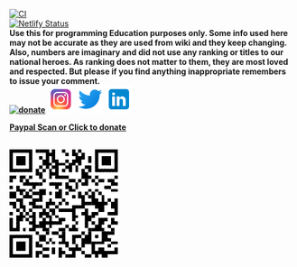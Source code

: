 [![CI](https://github.com/riyadhuddin/intro2py/actions/workflows/main.yml/badge.svg)](https://github.com/riyadhuddin/intro2py/actions/workflows/main.yml)</br>[![Netlify Status](https://api.netlify.com/api/v1/badges/77fe6560-1a7d-4506-abb4-35a76644a3ab/deploy-status)](https://app.netlify.com/sites/intro2py/deploys)</br>
<b>Use this for programming Education purposes only. Some info used here may not be accurate as they are used from wiki and they keep changing. Also, numbers are imaginary and did not use any ranking or titles to our national heroes. As ranking does not matter to them, they are most loved and respected. But please if you find anything inappropriate remembers to issue your comment. </br>
[![donate](
https://brianmacdonald.github.io/Ethonate/svg/eth-donate-blue.svg)](
https://brianmacdonald.github.io/Ethonate/address#0x67511559FB1A76682C18d6db94898097aCE78257)
[![Riyadh Uddin](https://github.com/riyadhuddin/intro2py/blob/efb905b65012c7a6e838e6fbd06224878e31db57/icons/icons8-instagram-48.png)](https://www.instagram.com/riyadh_uddin/)
[![Riyadh Uddin](https://github.com/riyadhuddin/intro2py/blob/efb905b65012c7a6e838e6fbd06224878e31db57/icons/icons8-twitter-48.png)](https://www.twitter.com/riyadhuddin_/)
[![Riyadh Uddin](https://github.com/riyadhuddin/intro2py/blob/efb905b65012c7a6e838e6fbd06224878e31db57/icons/icons8-linkedin-48.png)](https://www.linkedin.com/in/riyadhuddin/)
</br><p>[Paypal Scan or Click to donate](https://www.paypal.com/donate?hosted_button_id=YW5S7PD8A4AV4)</p>
</br> [![Riyadh Uddin](https://github.com/riyadhuddin/intro2py/blob/d210ff5576397cf5d38eef875470a5943509e31c/icons/QR%20Code.png)](https://www.paypal.com/donate?hosted_button_id=YW5S7PD8A4AV4)
</br>
